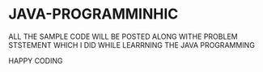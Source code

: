 # JAVA-PROGRAMMINHIC 

ALL THE SAMPLE CODE WILL BE POSTED ALONG WITHE PROBLEM STSTEMENT WHICH I DID WHILE LEARRNING THE JAVA PROGRAMMING

HAPPY CODING
